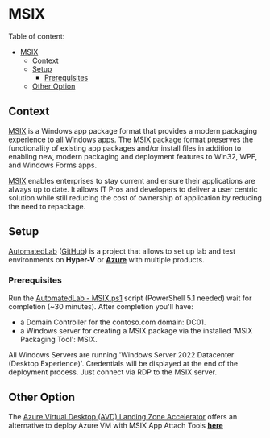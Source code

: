 # MSIX

Table of content:

- [MSIX](#msix)
  - [Context](#context)
  - [Setup](#setup)
    - [Prerequisites](#prerequisites)
  - [Other Option](#other-option)

## Context

[MSIX](https://learn.microsoft.com/en-us/windows/msix/overview) is a Windows app package format that provides a modern packaging experience to all Windows apps. The [MSIX](https://learn.microsoft.com/en-us/windows/msix/overview) package format preserves the functionality of existing app packages and/or install files in addition to enabling new, modern packaging and deployment features to Win32, WPF, and Windows Forms apps.

[MSIX](https://learn.microsoft.com/en-us/windows/msix/overview) enables enterprises to stay current and ensure their applications are always up to date. It allows IT Pros and developers to deliver a user centric solution while still reducing the cost of ownership of application by reducing the need to repackage.

## Setup

[AutomatedLab](https://automatedlab.org) ([GitHub](https://github.com/AutomatedLab/AutomatedLab)) is a project that allows to set up lab and test environments on **Hyper-V** or **[Azure](https://portal.azure.com/)** with multiple products.

### Prerequisites

Run the [AutomatedLab - MSIX.ps1](AutomatedLab%20-%20MSIX.ps1) script (PowerShell 5.1 needed) wait for completion (~30 minutes).
After completion you'll have:

- a Domain Controller for the contoso.com domain: DC01.
- a Windows server for creating a MSIX package via the installed 'MSIX Packaging Tool': MSIX.

All Windows Servers are running 'Windows Server 2022 Datacenter (Desktop Experience)'. Credentials will be displayed at the end of the deployment process. Just connect via RDP to the MSIX server.

## Other Option

The [Azure Virtual Desktop (AVD) Landing Zone Accelerator](https://github.com/Azure/avdaccelerator) offers an alternative to deploy Azure VM with MSIX App Attach Tools **[here](https://github.com/Azure/avdaccelerator/blob/main/workload/bicep/brownfield/appAttachToolsVM)**
